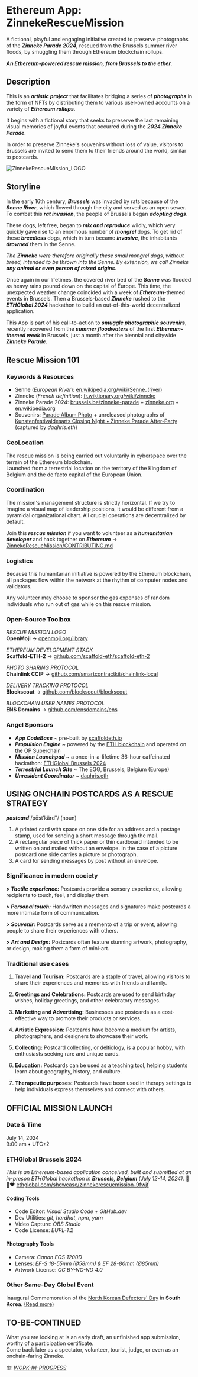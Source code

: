 # Ethereum App: ZinnekeRescueMission

A fictional, playful and engaging initiative created to preserve photographs of the _**Zinneke Parade 2024**_, rescued from the Brussels summer river floods, by smuggling them through Ethereum blockchain rollups.

_**An Ethereum-powered rescue mission, from Brussels to the ether**._


## Description

This is an __*artistic project*__ that facilitates bridging a series of __*photographs*__ in the form of NFTs by distributing them to various user-owned accounts on a variety of __*Ethereum rollups*__.  

It begins with a fictional story that seeks to preserve the last remaining visual memories of joyful events that occurred during the __*2024 Zinneke Parade*__.  

In order to preserve Zinneke's souvenirs without loss of value, visitors to Brussels are invited to send them to their friends around the world, similar to postcards.  

![ZinnekeRescueMission_LOGO](https://github.com/daqhris/ZinnekeRescueMission/blob/main/ZinnekeRescueMission_LOGO.png)

## Storyline

In the early 16th century, __*Brussels*__ was invaded by rats because of the __*Senne River*__, which flowed through the city and served as an open sewer. To combat this __*rat invasion*__, the people of Brussels began __*adopting dogs*__.

These dogs, left free, began to __*mix and reproduce*__ wildly, which very quickly gave rise to an enormous number of __*mongrel*__ dogs. To get rid of these __*breedless*__ dogs, which in turn became __*invasive*__, the inhabitants __*drowned*__ them in the Senne.

_The **Zinneke** were therefore originally these small mongrel dogs, without breed, intended to be thrown into the Senne. By extension, we call Zinneke **any animal or even person of mixed origins**_.

Once again in our lifetimes, the covered river bed of the __*Senne*__ was flooded as heavy rains poured down on the capital of Europe. This time, the unexpected weather change coincided with a week of __*Ethereum*__-themed events in Brussels. Then a Brussels-based __*Zinneke*__ rushed to the __*ETHGlobal 2024*__ hackathon to build an out-of-this-world decentralized application.  

This App is part of his call-to-action to __*smuggle photographic souvenirs*__, recently recovered from the __*summer floodwaters*__ of the first __*Ethereum-themed week*__ in Brussels, just a month after the biennial and citywide __*Zinneke Parade*__. 

## Rescue Mission 101  

### Keywords & Resources

- Senne (_European River_): [en.wikipedia.org/wiki/Senne_(river)](https://en.wikipedia.org/wiki/Senne_(river))
- Zinneke (_French definition_): [fr.wiktionary.org/wiki/zinneke](https://fr.wiktionary.org/wiki/zinneke)
- Zinneke Parade 2024: [brussels.be/zinneke-parade](https://www.brussels.be/zinneke-parade) + [zinneke.org](https://www.zinneke.org/) + [en.wikipedia.org](https://en.wikipedia.org/wiki/Zinneke_Parade)
- Souvenirs: [Parade Album Photo](https://www.zinneke.org/nl/album-photo/zinneke-parade-2024-2/) + unreleased photographs of [Kunstenfestivaldesarts Closing Night • Zinneke Parade After-Party](https://kfda.be/en/festivals/2024-edition/programme/nightlife-2024/) (captured by _daqhris.eth_)
  
### GeoLocation

The rescue mission is being carried out voluntarily in cyberspace over the terrain of the Ethereum blockchain.  
Launched from a terrestrial location on the territory of the Kingdom of Belgium and the de facto capital of the European Union.

### Coordination  

The mission's management structure is strictly horizontal.
If we try to imagine a visual map of leadership positions, it would be different from a pyramidal organizational chart.
All crucial operations are decentralized by default. 

Join this __*rescue mission*__ if you want to volunteer as a __*humanitarian developer*__ and hack together on __*Ethereum*__ -> [ZinnekeRescueMission/CONTRIBUTING.md](https://github.com/daqhris/ZinnekeRescueMission/blob/main/CONTRIBUTING.md)


### Logistics

Because this humanitarian initiative is powered by the Ethereum blockchain, all packages flow within the network at the rhythm of computer nodes and validators.

Any volunteer may choose to sponsor the gas expenses of random individuals who run out of gas while on this rescue mission.

### Open-Source Toolbox

_RESCUE MISSION LOGO_  
**OpenMoji** -> [openmoji.org/library](https://openmoji.org/library/emoji-1F415-200D-1F9BA/)  

_ETHEREUM DEVELOPMENT STACK_  
**Scaffold-ETH-2** -> [github.com/scaffold-eth/scaffold-eth-2](https://github.com/scaffold-eth/scaffold-eth-2)  

_PHOTO SHARING PROTOCOL_  
**Chainlink CCIP** -> [github.com/smartcontractkit/chainlink-local](https://github.com/smartcontractkit/chainlink-local)  

_DELIVERY TRACKING PROTOCOL_  
**Blockscout** -> [github.com/blockscout/blockscout](https://github.com/blockscout/blockscout)  

_BLOCKCHAIN USER NAMES PROTOCOL_  
**ENS Domains** -> [github.com/ensdomains/ens](https://github.com/ensdomains/ens)  

### Angel Sponsors

- __*App CodeBase*__ ~ pre-built by [scaffoldeth.io](https://scaffoldeth.io/)  
- __*Propulsion Engine*__ ~ powered by the [ETH blockchain](https://ethereum.org/en/what-is-ethereum/) and operated on the [OP Superchain](https://docs.optimism.io/stack/explainer)  
- __*Mission Launchpad*__ ~ a once-in-a-lifetime 36-hour caffeinated hackathon: [ETHGlobal Brussels 2024](https://ethglobal.com/about)
- __*Terrestrial Launch Site*__ ~ The EGG, Brussels, Belgium (Europe)  
- __*Unresident Coordinator*__ ~ [daqhris.eth](https://warpcast.com/daqhris)

## USING ONCHAIN POSTCARDS AS A RESCUE STRATEGY  

__*postcard*__ /pōst′kärd″/ (noun)   

1. A printed card with space on one side for an address and a postage stamp, used for sending a short message through the mail.  
2. A rectangular piece of thick paper or thin cardboard intended to be written on and mailed without an envelope. In the case of a picture postcard one side carries a picture or photograph.  
3. A card for sending messages by post without an envelope.  

### Significance in modern cociety

__*> Tactile experience:*__ Postcards provide a sensory experience, allowing recipients to touch, feel, and display them.

__*> Personal touch:*__ Handwritten messages and signatures make postcards a more intimate form of communication.

__*> Souvenir:*__ Postcards serve as a memento of a trip or event, allowing people to share their experiences with others.

__*> Art and Design:*__ Postcards often feature stunning artwork, photography, or design, making them a form of mini-art. 

### Traditional use cases  

1. __Travel and Tourism:__ Postcards are a staple of travel, allowing visitors to share their experiences and memories with friends and family.

2. __Greetings and Celebrations:__ Postcards are used to send birthday wishes, holiday greetings, and other celebratory messages.

3. __Marketing and Advertising:__ Businesses use postcards as a cost-effective way to promote their products or services.

4. __Artistic Expression:__ Postcards have become a medium for artists, photographers, and designers to showcase their work.

5. __Collecting:__ Postcard collecting, or deltiology, is a popular hobby, with enthusiasts seeking rare and unique cards.

6. __Education:__ Postcards can be used as a teaching tool, helping students learn about geography, history, and culture.

7. __Therapeutic purposes:__ Postcards have been used in therapy settings to help individuals express themselves and connect with others.


## OFFICIAL MISSION LAUNCH 

### Date & Time
July 14, 2024  
9:00 am • UTC+2 
 
### ETHGlobal Brussels 2024
_This is an Ethereum-based application conceived, built and submitted at an in-preson ETHGlobal hackathon in **Brussels, Belgium** (July 12-14, 2024)._
🖤💛❤️ [ethglobal.com/showcase/zinnekerescuemission-9fwjf](https://ethglobal.com/showcase/zinnekerescuemission-9fwjf)

#### Coding Tools 
- Code Editor: _Visual Studio Code + GitHub.dev_
- Dev Utilities: _git_, _hardhat_, _npm_, _yarn_
- Video Capture: _OBS Studio_
- Code License: _EUPL-1.2_

#### Photography Tools  
- Camera: _Canon EOS 1200D_
- Lenses: _EF-S 18-55mm (Ø58mm) & EF 28-80mm (Ø85mm)_
- Artwork License: _CC BY-NC-ND 4.0_

### Other Same-Day Global Event
Inaugural Commemoration of the [North Korean Defectors' Day](https://www.unikorea.go.kr/eng_unikorea/news/releases/?boardId=bbs_0000000000000034&mode=view&cntId=54304) in **South Korea**. [(Read more)](https://carnegieendowment.org/emissary/2024/07/defectors-day-south-korea-holiday-north-korea-refugees?lang=en&center=russia-eurasia)


## TO-BE-CONTINUED  

What you are looking at is an early draft, an unfinished app submission, worthy of a participation certificate.    
Come back later as a spectator, volunteer, tourist, judge, or even as an onchain-faring Zinneke. 

🏗️ _[WORK-IN-PROGRESS](https://github.com/daqhris/ZinnekeRescueMission/commits/main/?since=2024-07-13&until=2024-10-31)_
